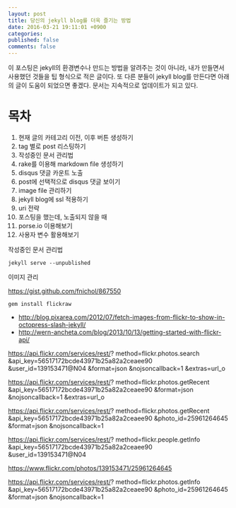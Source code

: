 ```yaml
---
layout: post
title: 당신의 jekyll blog를 더욱 즐기는 방법
date: 2016-03-21 19:11:01 +0900
categories: 
published: false
comments: false
---
```


이 포스팅은 jekyll의 환경변수나 만드는 방법을 알려주는 것이 아니라, 내가 만들면서 사용했던 것들을 팁 형식으로 적은 글이다. 또 다른 분들이 jekyll blog를 만든다면 아래의 글이 도움이 되었으면 좋겠다. 문서는 지속적으로 업데이트가 되고 있다.

<!--more-->

# 목차

1. 현재 글의 카테고리 이전, 이후 버튼 생성하기
2. tag 별로 post 리스팅하기
3. 작성중인 문서 관리법
4. rake를 이용해 markdown file 생성하기
5. disqus 댓글 카운트 노출
6. post에 선택적으로 disqus 댓글 보이기
7. image file 관리하기
8. jekyll blog에 ssl 적용하기
9. uri 전략
10. 포스팅을 했는데, 노출되지 않을 때
11. porse.io 이용해보기
12. 사용자 변수 활용해보기


작성중인 문서 관리법

```shell
jekyll serve --unpublished
```

이미지 관리

https://gist.github.com/fnichol/867550

```
gem install flickraw
```

- http://blog.pixarea.com/2012/07/fetch-images-from-flickr-to-show-in-octopress-slash-jekyll/
- http://wern-ancheta.com/blog/2013/10/13/getting-started-with-flickr-api/


https://api.flickr.com/services/rest/?
method=flickr.photos.search
&api_key=56517172bcde43971b25a82a2ceaee90
&user_id=139153471@N04
&format=json
&nojsoncallback=1
&extras=url_o


https://api.flickr.com/services/rest/?
method=flickr.photos.getRecent
&api_key=56517172bcde43971b25a82a2ceaee90
&format=json
&nojsoncallback=1
&extras=url_o



https://api.flickr.com/services/rest/?
method=flickr.photos.getRecent
&api_key=56517172bcde43971b25a82a2ceaee90
&photo_id=25961264645
&format=json
&nojsoncallback=1


https://api.flickr.com/services/rest/?
method=flickr.people.getInfo
&api_key=56517172bcde43971b25a82a2ceaee90
&user_id=139153471@N04



https://www.flickr.com/photos/139153471/25961264645 

 
https://api.flickr.com/services/rest/?
method=flickr.photos.getInfo
&api_key=56517172bcde43971b25a82a2ceaee90
&photo_id=25961264645
&format=json
&nojsoncallback=1 
 